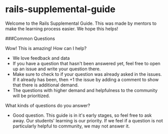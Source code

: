 # rails-supplemental-guide
Welcome to the Rails Supplemental Guide. This was made by mentors to make the learning process easier. We hope this helps!

###Common Questions

Wow! This is amazing! How can I help?

* We love feedback and data
* If you have a question that hasn't been answered yet, feel free to open up an issue and write your question there. 
* Make sure to check to if your question was already asked in the issues. If it already has been, then +1 the issue by adding a comment to show that there is additional demand.
* The questions with higher demand and helpfulness to the community will be prioritized.

What kinds of questions do you answer?

* Good question. This guide is in it's early stages, so feel free to ask away. Our students' learning is our priority. If we feel if a question is not particularly helpful to community, we may not answer it. 
